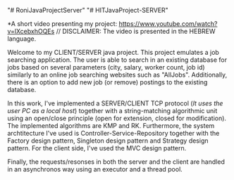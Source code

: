 "# RoniJavaProjectServer" 
"# HITJavaProject-SERVER" 

*A short video presenting my project: https://www.youtube.com/watch?v=lXcebxhOQEs
// DISCLAIMER: The video is presented in the HEBREW language.

Welcome to my CLIENT/SERVER java project.
This project emulates a job searching application. The user is able to search in an existing database for jobs based on several parameters (city, salary, worker count, job id)
similarly to an online job searching websites such as "AllJobs".
Additionally, there is an option to add new job (or remove) postings to the existing database.

In this work, I've implemented a SERVER/CLIENT TCP protocol  (*It uses the user PC as a local host*) together with a string-matching algorithmic unit using an open/close principle (open for extension, closed for modification). The implemented algorithms are KMP and RK.
Furthermore, the system archtitecture I've used is Controller-Service-Repository together with the Factory design pattern, Singleton design pattern and Strategy design pattern.
For the client side, I've used the MVC design pattern.

Finally, the requests/resonses in both the server and the client are handled in an asynchronos way using an executor and a thread pool.
